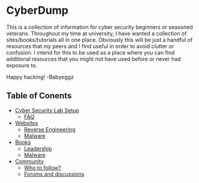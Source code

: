 # CyberDump
This is a collection of information for cyber security beginners or seasoned veterans. Throughout my time at university, I have wanted a collection of sites/books/tutorials all in one place. Obviously this will be just a handful of resources that my peers and I find useful in order to avoid clutter or confusion. I intend for this to be used as a place where you can find additional resources that you might not have used before or never had exposure to.

Happy hacking!
-Babyeggz

## Table of Conents
- [Cyber Security Lab Setup](/Cyber%20Security%20Lab/LabSetup.md)
  - [FAQ](/Cyber%20Security%20Lab/LabFAQ.md)
- [Websites](/Websites.md)
  - [Reverse Engineering](https://github.com/Babyeggz/CyberDump/blob/master/Websites.md#reverse-engineering)
  - [Malware](https://github.com/Babyeggz/CyberDump/blob/master/Websites.md#malware)
- [Books](/Books.md)
  - [Leadership](https://github.com/Babyeggz/CyberDump/blob/master/Books.md#leadership)
  - [Malware](https://github.com/Babyeggz/CyberDump/blob/master/Books.md#malware)
- [Community](/Community.md)
  - [Who to follow?](https://github.com/Babyeggz/CyberDump/blob/master/Community.md#who-to-follow)
  - [Forums and discussions](https://github.com/Babyeggz/CyberDump/blob/master/Community.md#who-to-follow)

